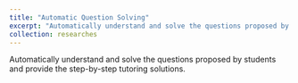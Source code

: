 ```yaml
---
title: "Automatic Question Solving"
excerpt: "Automatically understand and solve the questions proposed by students and provide the step-by-step tutoring solutions <br/><img src='/images/question_solving.png' align='center' width='80%'>"
collection: researches
---
```


Automatically understand and solve the questions proposed by students and provide the step-by-step tutoring solutions. 
